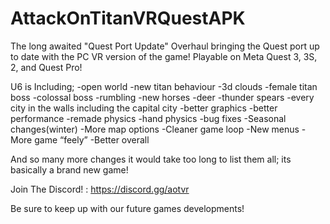 # AttackOnTitanVRQuestAPK
The long awaited "Quest Port Update" Overhaul bringing the Quest port up to date with the PC VR version of the game!
Playable on Meta Quest 3, 3S, 2, and Quest Pro!

U6 is Including;
-open world
-new titan behaviour 
-3d clouds
-female titan boss
-colossal boss
-rumbling
-new horses
-deer
-thunder spears
-every city in the walls including the capital city
-better graphics
-better performance 
-remade physics
-hand physics
-bug fixes
-Seasonal changes(winter)
-More map options
-Cleaner game loop
-New menus
-More game “feely”
-Better overall

And so many more changes it would take too long to list them all; its basically a brand new game!

Join The Discord! : https://discord.gg/aotvr

Be sure to keep up with our future games developments!
